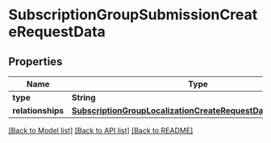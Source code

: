 # SubscriptionGroupSubmissionCreateRequestData

## Properties
Name | Type | Description | Notes
------------ | ------------- | ------------- | -------------
**type** | **String** |  | 
**relationships** | [**SubscriptionGroupLocalizationCreateRequestDataRelationships**](SubscriptionGroupLocalizationCreateRequestDataRelationships.md) |  | 

[[Back to Model list]](../README.md#documentation-for-models) [[Back to API list]](../README.md#documentation-for-api-endpoints) [[Back to README]](../README.md)


